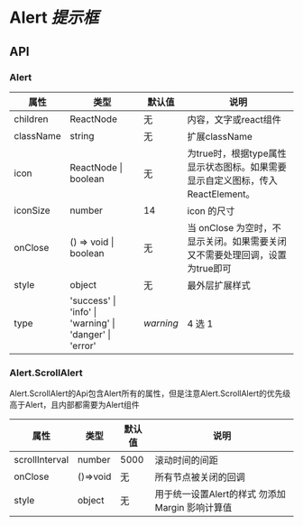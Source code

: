 # Alert *提示框*

<example />

## API

### Alert

| 属性 | 类型 | 默认值 | 说明 |
| --- | --- | --- | --- |
| children | ReactNode | 无 | 内容，文字或react组件 |
| className | string | 无 | 扩展className |
| icon | ReactNode \| boolean | 无 | 为true时，根据type属性显示状态图标。如果需要显示自定义图标，传入ReactElement。 |
| iconSize | number | 14 | icon 的尺寸 |
| onClose | () => void \| boolean | 无 | 当 onClose 为空时，不显示关闭。如果需要关闭又不需要处理回调，设置为true即可 |
| style | object | 无 | 最外层扩展样式 |
| type | 'success' \| 'info' \| 'warning' \| 'danger' \| 'error' | *warning* |  4 选 1 |

### Alert.ScrollAlert

Alert.ScrollAlert的Api包含Alert所有的属性，但是注意Alert.ScrollAlert的优先级高于Alert，且内部都需要为Alert组件

| 属性 | 类型 | 默认值 | 说明 |
| --- | --- | --- | --- |
| scrollInterval | number | 5000 | 滚动时间的间距 |
| onClose | ()=>void | 无 | 所有节点被关闭的回调 |
| style | object | 无 | 用于统一设置Alert的样式 勿添加Margin 影响计算值 |


